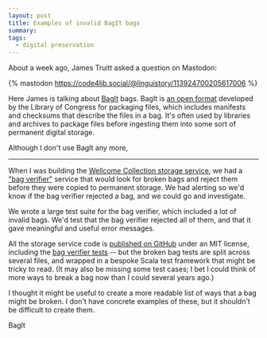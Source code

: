 ```yaml
---
layout: post
title: Examples of invalid BagIt bags
summary:
tags:
  - digital preservation
---
```

About a week ago, James Truitt asked a question on Mastodon:

{% mastodon https://code4lib.social/@linguistory/113924700205617006 %}

Here James is talking about [BagIt] bags.
BagIt is [an open format][std] developed by the Library of Congress for packaging files, which includes manifests and checksums that describe the files in a bag.
It's often used by libraries and archives to package files before ingesting them into some sort of permanent digital storage.

Although I don't use BagIt any more, 

[BagIt]: https://en.wikipedia.org/wiki/BagIt
[std]: https://tools.ietf.org/html/rfc8493

---

When I was building the [Wellcome Collection storage service][service], we had a ["bag verifier"][verifier] service that would look for broken bags and reject them before they were copied to permanent storage.
We had alerting so we'd know if the bag verifier rejected a bag, and we could go and investigate.

We wrote a large test suite for the bag verifier, which included a lot of invalid bags.
We'd test that the bag verifier rejected all of them, and that it gave meaningful and useful error messages.

All the storage service code is [published on GitHub][service] under an MIT license, including the [bag verifier tests][tests] -- but the broken bag tests are split across several files, and wrapped in a bespoke Scala test framework that might be tricky to read.
(It may also be missing some test cases; I bet I could think of more ways to break a bag now than I could several years ago.)

I thought it might be useful to create a more readable list of ways that a bag might be broken.
I don't have concrete examples of these, but it shouldn't be difficult to create them.

BagIt 

[service]: https://github.com/wellcomecollection/storage-service
[verifier]: https://stacks.wellcomecollection.org/our-approach-to-digital-verification-79da59da4ab7
[tests]: https://github.com/wellcomecollection/storage-service/tree/main/bag_verifier/src/test/scala/weco/storage_service/bag_verifier

